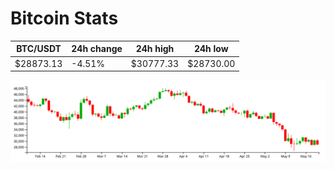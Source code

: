 # Bitcoin Stats

BTC/USDT|24h change|24h high|24h low|
|---|---|---|---|
|$28873.13|-4.51%|$30777.33|$28730.00|

<img src="./chart.svg">
